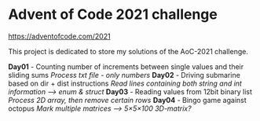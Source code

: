 # Advent of Code 2021 challenge
https://adventofcode.com/2021

This project is dedicated to store my solutions of the AoC-2021 challenge.

**Day01** - Counting number of increments between single values and their sliding sums
	*Process txt file - only numbers*
**Day02** - Driving submarine based on dir + dist instructions
	*Read lines containing both string and int information --> enum & struct*
**Day03** - Reading values from 12bit binary list
	*Process 2D array, then remove certain rows*
**Day04** - Bingo game against octopus
	*Mark multiple matrices -->  5×5×100 3D-matrix?*

